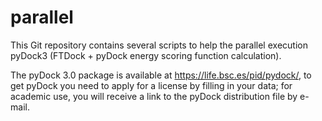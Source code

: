 # parallel
This Git repository contains several scripts to help the parallel execution pyDock3  (FTDock + pyDock energy scoring function calculation).

The pyDock 3.0 package is available at https://life.bsc.es/pid/pydock/, to get pyDock you need to apply for a license by filling in your data; for academic use, you will receive a link to the pyDock distribution file by e-mail.
